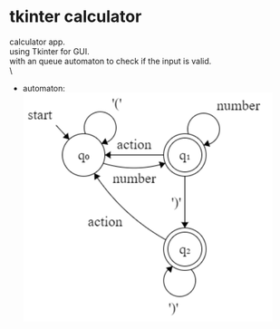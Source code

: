 # tkinter calculator
calculator app.\
using Tkinter for GUI.\
with an queue automaton to check if the input is valid.\
\
- automaton:\
![alt text](automaton.png)

